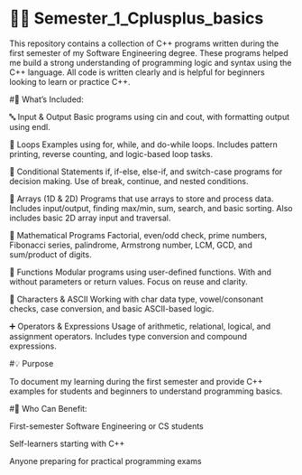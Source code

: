# 🚀🚀 Semester_1_Cplusplus_basics


This repository contains a collection of C++ programs written during the first semester of my Software Engineering degree. These programs helped me build a strong understanding of programming logic and syntax using the C++ language. All code is written clearly and is helpful for beginners looking to learn or practice C++.


#🧾 What’s Included:


🔤 Input & Output
Basic programs using cin and cout, with formatting output using endl.

🔁 Loops
Examples using for, while, and do-while loops. Includes pattern printing, reverse counting, and logic-based loop tasks.

🧠 Conditional Statements
if, if-else, else-if, and switch-case programs for decision making. Use of break, continue, and nested conditions.

🧮 Arrays (1D & 2D)
Programs that use arrays to store and process data. Includes input/output, finding max/min, sum, search, and basic sorting. Also includes basic 2D array input and traversal.

📐 Mathematical Programs
Factorial, even/odd check, prime numbers, Fibonacci series, palindrome, Armstrong number, LCM, GCD, and sum/product of digits.

🧩 Functions
Modular programs using user-defined functions. With and without parameters or return values. Focus on reuse and clarity.

🔣 Characters & ASCII
Working with char data type, vowel/consonant checks, case conversion, and basic ASCII-based logic.

➕ Operators & Expressions
Usage of arithmetic, relational, logical, and assignment operators. Includes type conversion and compound expressions.


#💡 Purpose


To document my learning during the first semester and provide C++ examples for students and beginners to understand programming basics.


#👥 Who Can Benefit:

First-semester Software Engineering or CS students

Self-learners starting with C++

Anyone preparing for practical programming exams

